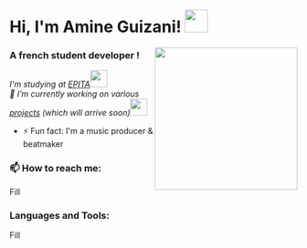 # Hi, I'm Amine Guizani! <img src="https://media.giphy.com/media/3owyplYLWlGFQk9mF2/giphy.gif" width="40">
<img align='right' src="https://media.giphy.com/media/M9gbBd9nbDrOTu1Mqx/giphy.gif" width="250">

### A french student developer !

<p><em>I'm studying at <a href="http://www.unb.br">EPITA</a><img src="https://media.giphy.com/media/fYSnHlufseco8Fh93Z/giphy.gif" width="30">
</br>🔭 I’m currently working on various <a href="#">projects</a> (which will arrive soon)<img src="https://media.giphy.com/media/WUlplcMpOCEmTGBtBW/giphy.gif" width="30"> 
</em></p>

<!--
[![Twitter: ThaiiBraga](https://img.shields.io/twitter/follow/ThaiiBraga?style=social)](https://twitter.com/ThaiiBraga)
[![Linkedin: thaianebraga](https://img.shields.io/badge/-thaianebraga-blue?style=flat-square&logo=Linkedin&logoColor=white&link=https://www.linkedin.com/in/thaianebraga/)](https://www.linkedin.com/in/thaianebraga/)
[![GitHub Thaiane](https://img.shields.io/github/followers/thaiane?label=follow&style=social)](https://github.com/Thaiane)
-->
- ⚡ Fun fact: I'm a music producer & beatmaker

### 📫 How to reach me:
Fill

### Languages and Tools:
Fill
<!--
**amine-guizani/amine-guizani** is a ✨ _special_ ✨ repository because its `README.md` (this file) appears on your GitHub profile.

Here are some ideas to get you started:

- 🔭 I’m currently working on ...
- 🌱 I’m currently learning ...
- 👯 I’m looking to collaborate on ...
- 🤔 I’m looking for help with ...
- 💬 Ask me about ...
- 📫 How to reach me: ...
- 😄 Pronouns: ...
- ⚡ Fun fact: ...
-->

[epilink]: https://www.epita.fr/